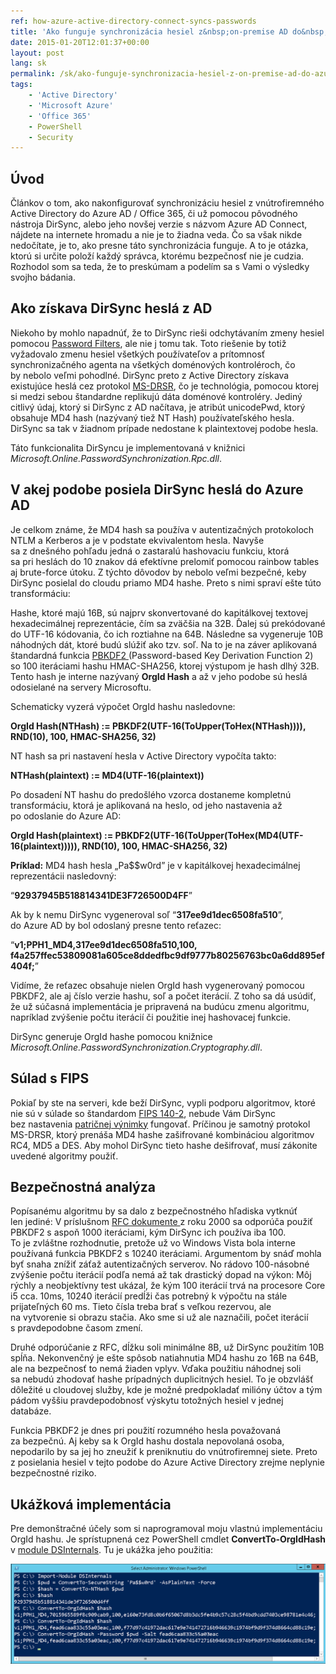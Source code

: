 ```yaml
---
ref: how-azure-active-directory-connect-syncs-passwords
title: 'Ako funguje synchronizácia hesiel z&nbsp;on-premise AD do&nbsp;Azure AD'
date: 2015-01-20T12:01:37+00:00
layout: post
lang: sk
permalink: /sk/ako-funguje-synchronizacia-hesiel-z-on-premise-ad-do-azure-ad/
tags:
    - 'Active Directory'
    - 'Microsoft Azure'
    - 'Office 365'
    - PowerShell
    - Security
---
```


## Úvod
Článkov o&nbsp;tom, ako nakonfigurovať synchronizáciu hesiel z&nbsp;vnútrofiremného Active Directory do&nbsp;Azure&nbsp;AD / Office 365, či&nbsp;už&nbsp;pomocou pôvodného nástroja DirSync, alebo&nbsp;jeho novšej verzie s&nbsp;názvom Azure AD Connect, nájdete na&nbsp;internete hromadu a&nbsp;nie je&nbsp;to&nbsp;žiadna veda. Čo sa&nbsp;však nikde nedočítate, je&nbsp;to, ako presne táto synchronizácia funguje. A&nbsp;to&nbsp;je otázka, ktorú si&nbsp;určite položí každý správca, ktorému bezpečnosť nie je&nbsp;cudzia. Rozhodol som sa&nbsp;teda, že to&nbsp;preskúmam a&nbsp;podelím sa&nbsp;s&nbsp;Vami o&nbsp;výsledky svojho bádania.

<!--more-->

## Ako získava DirSync heslá z&nbsp;AD

Niekoho by&nbsp;mohlo napadnúť, že&nbsp;to&nbsp;DirSync rieši odchytávaním zmeny hesiel pomocou&nbsp;[Password Filters](https://msdn.microsoft.com/en-us/library/windows/desktop/ms721882(v=vs.85).aspx "Password Filters"), ale&nbsp;nie j&nbsp;tomu tak. Toto riešenie by&nbsp;totiž vyžadovalo zmenu hesiel všetkých používateľov a&nbsp;prítomnosť synchronizačného agenta na&nbsp;všetkých doménových kontroléroch, čo by&nbsp;nebolo veľmi pohodlné. DirSync preto z&nbsp;Active Directory získava existujúce heslá cez&nbsp;protokol [MS-DRSR](https://msdn.microsoft.com/en-us/library/cc228086.aspx "MS-DRSR"), čo&nbsp;je&nbsp;technológia, pomocou ktorej si&nbsp;medzi sebou štandardne replikujú dáta doménové kontroléry. Jediný citlivý údaj, ktorý si&nbsp;DirSync z&nbsp;AD načítava, je&nbsp;atribút unicodePwd, ktorý obsahuje MD4 hash (nazývaný tiež NT Hash) používateľského hesla. DirSync sa&nbsp;tak v&nbsp;žiadnom prípade nedostane k&nbsp;plaintextovej podobe hesla.

Táto funkcionalita DirSyncu je&nbsp;implementovaná v&nbsp;knižnici *Microsoft.Online.PasswordSynchronization.Rpc.dll*.

## V&nbsp;akej podobe posiela DirSync heslá do&nbsp;Azure AD

  Je&nbsp;celkom známe, že MD4 hash sa&nbsp;používa v autentizačných protokoloch NTLM a Kerberos a je v podstate ekvivalentom hesla. Navyše sa&nbsp;z dnešného pohľadu jedná o zastaralú hashovaciu funkciu, ktorá sa&nbsp;pri heslách do 10 znakov dá efektívne prelomiť pomocou rainbow tables aj brute-force útoku. Z týchto dôvodov by nebolo veľmi bezpečné, keby DirSync posielal do cloudu priamo MD4 hashe. Preto s nimi spraví ešte túto transformáciu:

Hashe, ktoré majú 16B, sú najprv skonvertované do&nbsp;kapitálkovej textovej hexadecimálnej reprezentácie, čím sa&nbsp;zväčšia na&nbsp;32B. Ďalej sú prekódované do&nbsp;UTF-16 kódovania, čo&nbsp;ich roztiahne na&nbsp;64B. Následne sa&nbsp;vygeneruje 10B náhodných dát, ktoré budú slúžiť ako tzv.&nbsp;soľ. Na&nbsp;to je na&nbsp;záver aplikovaná štandardná funkcia [PBKDF2 ](https://en.wikipedia.org/wiki/PBKDF2 "PBKDF2")(Password-based Key Derivation Function 2) so&nbsp;100 iteráciami hashu HMAC-SHA256, ktorej výstupom je&nbsp;hash dlhý 32B. Tento hash je&nbsp;interne nazývaný **OrgId Hash** a&nbsp;až&nbsp;v&nbsp;jeho podobe sú heslá odosielané na&nbsp;servery Microsoftu.

Schematicky vyzerá výpočet OrgId hashu nasledovne:

**OrgId Hash(NTHash)&nbsp;:= PBKDF2(UTF-16(ToUpper(ToHex(NTHash)))), RND(10), 100, HMAC-SHA256, 32)**

NT hash sa&nbsp;pri nastavení hesla v Active Directory vypočíta takto:

**NTHash(plaintext) := MD4(UTF-16(plaintext))**

Po dosadení NT hashu do&nbsp;predošlého vzorca dostaneme kompletnú transformáciu, ktorá je&nbsp;aplikovaná na&nbsp;heslo, od&nbsp;jeho nastavenia až po&nbsp;odoslanie do&nbsp;Azure&nbsp;AD:

**OrgId Hash(plaintext)&nbsp;:= PBKDF2(UTF-16(ToUpper(ToHex(MD4(UTF-16(plaintext))))), RND(10), 100, HMAC-SHA256, 32)**

**Príklad:** MD4 hash hesla „Pa$$w0rd” je v&nbsp;kapitálkovej hexadecimálnej reprezentácii nasledovný:

“**92937945B518814341DE3F726500D4FF**”

Ak&nbsp;by&nbsp;k&nbsp;nemu DirSync vygeneroval soľ “**317ee9d1dec6508fa510**”, do&nbsp;Azure&nbsp;AD by&nbsp;bol&nbsp;odoslaný presne tento reťazec:

“**v1;PPH1_MD4,317ee9d1dec6508fa510,100, f4a257ffec53809081a605ce8ddedfbc9df9777b80256763bc0a6dd895ef404f;**”

Vidíme, že&nbsp;reťazec obsahuje nielen OrgId hash vygenerovaný pomocou PBKDF2, ale&nbsp;aj&nbsp;číslo verzie hashu, soľ a&nbsp;počet iterácií. Z&nbsp;toho sa&nbsp;dá usúdiť, že už&nbsp;súčasná implementácia je&nbsp;pripravená na&nbsp;budúcu zmenu algoritmu, napríklad zvýšenie počtu iterácií či&nbsp;použitie inej hashovacej funkcie.

DirSync generuje OrgId hashe pomocou knižnice *Microsoft.Online.PasswordSynchronization.Cryptography.dll*.

## Súlad s&nbsp;FIPS

Pokiaľ by&nbsp;ste na&nbsp;serveri, kde beží DirSync, vypli podporu algoritmov, ktoré nie sú v&nbsp;súlade so&nbsp;štandardom [FIPS 140-2](https://csrc.nist.gov/publications/fips/fips140-2/fips1402annexa.pdf "FIPS 140-2 - Annex A"), nebude Vám DirSync bez&nbsp;nastavenia [patričnej výnimky](https://blogs.technet.com/b/ad/archive/2014/06/28/aad-password-sync-encryption-and-and-fips-compliance.aspx "AAD Password Sync, Encryption and FIPS compliance") fungovať. Príčinou je&nbsp;samotný protokol MS-DRSR, ktorý prenáša MD4 hashe zašifrované kombináciou algoritmov RC4, MD5 a&nbsp;DES. Aby mohol DirSync tieto hashe dešifrovať, musí zákonite uvedené algoritmy použiť.

## Bezpečnostná analýza

Popísanému algoritmu by&nbsp;sa&nbsp;dalo z&nbsp;bezpečnostného hľadiska vytknúť len&nbsp;jediné: V príslušnom [RFC dokumente ](https://www.ietf.org/rfc/rfc2898.txt "PKCS #5: Password-Based Cryptography Specification") z&nbsp;roku 2000 sa&nbsp;odporúča použiť PBKDF2 s&nbsp;aspoň 1000 iteráciami, kým DirSync ich používa iba&nbsp;100. To&nbsp;je&nbsp;zvláštne rozhodnutie, pretože už vo&nbsp;Windows Vista bola interne používaná funkcia PBKDF2 s&nbsp;10240 iteráciami. Argumentom by&nbsp;snáď mohla byť snaha znížiť záťaž autentizačných serverov. No&nbsp;rádovo 100-násobné zvýšenie počtu iterácií podľa nemá až&nbsp;tak&nbsp;drastický dopad na&nbsp;výkon: Môj rýchly a&nbsp;neobjektívny test ukázal, že&nbsp;kým 100 iterácií trvá na&nbsp;procesore Core i5 cca. 10ms, 10240 iterácií predĺži čas potrebný k&nbsp;výpočtu na&nbsp;stále prijateľných 60 ms. Tieto čísla treba brať s&nbsp;veľkou rezervou, ale na&nbsp;vytvorenie si&nbsp;obrazu stačia. Ako sme si už&nbsp;ale&nbsp;naznačili, počet iterácií s&nbsp;pravdepodobne časom zmení.

Druhé odporúčanie z&nbsp;RFC, dĺžku soli minimálne 8B, už&nbsp;DirSync použitím 10B spĺňa. Nekonvenčný je&nbsp;ešte spôsob natiahnutia MD4 hashu zo&nbsp;16B na&nbsp;64B, ale&nbsp;na&nbsp;bezpečnosť to&nbsp;nemá žiaden vplyv. Vďaka použitiu náhodnej soli sa&nbsp;nebudú zhodovať hashe prípadných duplicitných hesiel. To&nbsp;je obzvlášť dôležité u&nbsp;cloudovej služby, kde je&nbsp;možné predpokladať milióny účtov a&nbsp;tým pádom vyššiu pravdepodobnosť výskytu totožných hesiel v&nbsp;jednej databáze.

Funkcia PBKDF2 je&nbsp;dnes pri použití rozumného hesla považovaná za&nbsp;bezpečnú. Aj&nbsp;keby sa&nbsp;k&nbsp;OrgId hashu dostala nepovolaná osoba, nepodarilo by&nbsp;sa&nbsp;jej ho&nbsp;zneužiť k&nbsp;preniknutiu do&nbsp;vnútrofiremnej siete. Preto z&nbsp;posielania hesiel v&nbsp;tejto podobe do&nbsp;Azure Active Directory zrejme neplynie bezpečnostné riziko.

## Ukážková implementácia

Pre&nbsp;demonštračné účely som si&nbsp;naprogramoval moju vlastnú implementáciu OrgId hashu. Je&nbsp;sprístupnená cez&nbsp;PowerShell cmdlet **ConvertTo-OrgIdHash** v [module DSInternals](https://www.dsinternals.com/sk/na-stiahnutie/ "Na stiahnutie"). Tu je&nbsp;ukážka jeho použitia:

![PowerShell OrgId Hash Calculation](/wp-content/uploads/2015/01/ps_orgidhash.png)